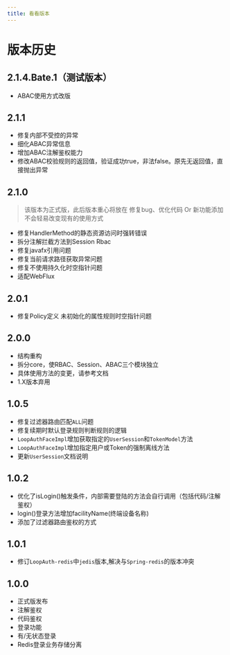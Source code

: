 ```yaml
---
title: 看看版本
---
```


# 版本历史

## 2.1.4.Bate.1（测试版本）

- ABAC使用方式改版

## 2.1.1

- 修复内部不受控的异常
- 细化ABAC异常信息
- 增加ABAC注解鉴权能力
- 修改ABAC校验规则的返回值，验证成功true，非法false。原先无返回值，直接抛出异常

## 2.1.0

> 该版本为正式版，此后版本重心将放在 修复bug、优化代码 Or 新功能添加  
> 不会轻易改变现有的使用方式

- 修复HandlerMethod的静态资源访问时强转错误
- 拆分注解拦截方法到Session Rbac
- 修复javafx引用问题
- 修复当前请求路径获取异常问题
- 修复不使用持久化时空指针问题
- 适配WebFlux

## 2.0.1

- 修复Policy定义 未初始化的属性规则时空指针问题

## 2.0.0

- 结构重构
- 拆分core，使RBAC、Session、ABAC三个模块独立
- 具体使用方法的变更，请参考文档
- 1.X版本弃用


## 1.0.5

- 修复过滤器路由匹配`ALL`问题
- 修复续期时默认登录规则判断规则的逻辑
- `LoopAuthFaceImpl`增加获取指定的`UserSession`和`TokenModel`方法
- `LoopAuthFaceImpl`增加指定用户或Token的强制离线方法
- 更新`UserSession`文档说明

## 1.0.2

- 优化了isLogin()触发条件，内部需要登陆的方法会自行调用（包括代码/注解鉴权）
- login()登录方法增加facilityName(终端设备名称)
- 添加了过滤器路由鉴权的方式

## 1.0.1

- 修订`LoopAuth-redis`中`jedis`版本,解决与`Spring-redis`的版本冲突

## 1.0.0

- 正式版发布
- 注解鉴权
- 代码鉴权
- 登录功能
- 有/无状态登录
- Redis登录业务存储分离